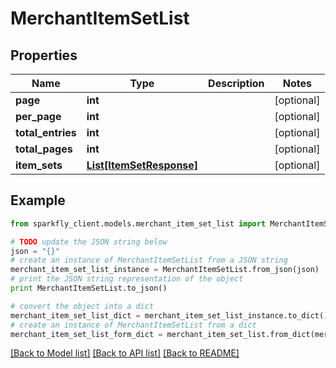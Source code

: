 # MerchantItemSetList


## Properties
Name | Type | Description | Notes
------------ | ------------- | ------------- | -------------
**page** | **int** |  | [optional] 
**per_page** | **int** |  | [optional] 
**total_entries** | **int** |  | [optional] 
**total_pages** | **int** |  | [optional] 
**item_sets** | [**List[ItemSetResponse]**](ItemSetResponse.md) |  | [optional] 

## Example

```python
from sparkfly_client.models.merchant_item_set_list import MerchantItemSetList

# TODO update the JSON string below
json = "{}"
# create an instance of MerchantItemSetList from a JSON string
merchant_item_set_list_instance = MerchantItemSetList.from_json(json)
# print the JSON string representation of the object
print MerchantItemSetList.to_json()

# convert the object into a dict
merchant_item_set_list_dict = merchant_item_set_list_instance.to_dict()
# create an instance of MerchantItemSetList from a dict
merchant_item_set_list_form_dict = merchant_item_set_list.from_dict(merchant_item_set_list_dict)
```
[[Back to Model list]](../README.md#documentation-for-models) [[Back to API list]](../README.md#documentation-for-api-endpoints) [[Back to README]](../README.md)


